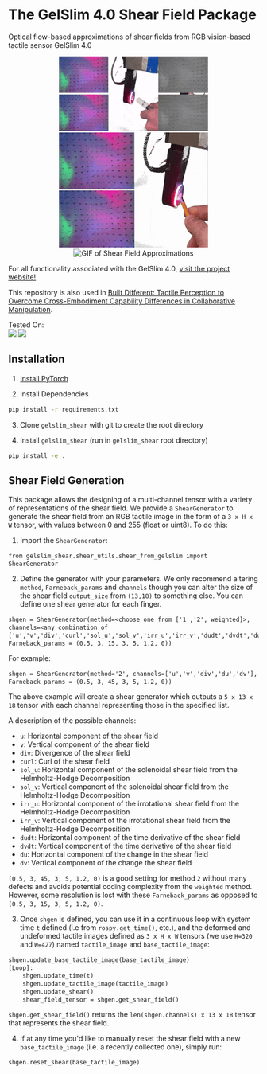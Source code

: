 # The GelSlim 4.0 Shear Field Package
Optical flow-based approximations of shear fields from RGB vision-based tactile sensor GelSlim 4.0 <br />
<p align="center">
  <img src="https://github.com/MMintLab/gelslim_shear/blob/master/media/animations/decomposition_marker.gif?raw=true" alt="GIF of Helmholtz Decomposition and Divergence and Curl"/>
  <img src="https://github.com/MMintLab/gelslim_shear/blob/master/media/animations/time_derivative_hex.gif?raw=true" alt="GIF of Time Derivative"/>
  <img src="https://github.com/MMintLab/gelslim_shear/blob/master/media/animations/shear_field_small_screw_head.gif?raw=true" alt="GIF of Shear Field Approximations"/>
</p>

For all functionality associated with the GelSlim 4.0, [visit the project website!](https://www.mmintlab.com/research/gelslim-4-0/)

This repository is also used in [Built Different: Tactile Perception to Overcome Cross-Embodiment Capability Differences in Collaborative Manipulation](https://www.mmintlab.com/research/tactile-collaborative/).

Tested On: <br />
<a href="https://pytorch.org/"><img src="https://img.shields.io/badge/PyTorch-v2.0+-red.svg?logo=PyTorch&style=for-the-badge" /></a>
<a href="#"><img src="https://img.shields.io/badge/python-v3.8+-blue.svg?logo=python&style=for-the-badge" /></a>

## Installation

1. [Install PyTorch](https://pytorch.org/get-started/locally/)

2. Install Dependencies
```bash
pip install -r requirements.txt
```

3. Clone `gelslim_shear` with git to create the root directory

4. Install `gelslim_shear` (run in `gelslim_shear` root directory)
```bash
pip install -e .
```

## Shear Field Generation

This package allows the designing of a multi-channel tensor with a variety of representations of the shear field. We provide a `ShearGenerator` to generate the shear field from an RGB tactile image in the form of a ```3 x H x W``` tensor, with values between 0 and 255 (float or uint8). To do this:

1. Import the `ShearGenerator`:
```
from gelslim_shear.shear_utils.shear_from_gelslim import ShearGenerator
```

2. Define the generator with your parameters. We only recommend altering `method`, `Farneback_params` and `channels` though you can alter the size of the shear field `output_size` from `(13,18)` to something else. You can define one shear generator for each finger.

```
shgen = ShearGenerator(method=<choose one from ['1','2', weighted]>, channels=<any combination of ['u','v','div','curl','sol_u','sol_v','irr_u','irr_v','dudt','dvdt','du','dv']>, Farneback_params = (0.5, 3, 15, 3, 5, 1.2, 0))
```

For example:
```
shgen = ShearGenerator(method='2', channels=['u','v','div','du','dv'], Farneback_params = (0.5, 3, 45, 3, 5, 1.2, 0))
```

The above example will create a shear generator which outputs a `5 x 13 x 18` tensor with each channel representing those in the specified list.

A description of the possible channels:
- `u`: Horizontal component of the shear field
- `v`: Vertical component of the shear field
- `div`: Divergence of the shear field
- `curl`: Curl of the shear field
- `sol_u`: Horizontal component of the solenoidal shear field from the Helmholtz-Hodge Decomposition
- `sol_v`: Vertical component of the solenoidal shear field from the Helmholtz-Hodge Decomposition
- `irr_u`: Horizontal component of the irrotational shear field from the Helmholtz-Hodge Decomposition
- `irr_v`: Vertical component of the irrotational shear field from the Helmholtz-Hodge Decomposition
- `dudt`: Horizontal component of the time derivative of the shear field
- `dvdt`: Vertical component of the time derivative of the shear field
- `du`: Horizontal component of the change in the shear field
- `dv`: Vertical component of the change the shear field

`(0.5, 3, 45, 3, 5, 1.2, 0)` is a good setting for method `2` without many defects and avoids potential coding complexity from the `weighted` method. However, some resolution is lost with these `Farneback_params` as opposed to `(0.5, 3, 15, 3, 5, 1.2, 0)`.

3. Once `shgen` is defined, you can use it in a continuous loop with system time `t` defined (i.e from `rospy.get_time()`, etc.), and the deformed and undeformed tactile images defined as ```3 x H x W``` tensors (we use `H=320` and `W=427`) named `tactile_image` and `base_tactile_image`:

```
shgen.update_base_tactile_image(base_tactile_image)
[Loop]:
    shgen.update_time(t)
    shgen.update_tactile_image(tactile_image)
    shgen.update_shear()
    shear_field_tensor = shgen.get_shear_field()
```

`shgen.get_shear_field()` returns the `len(shgen.channels) x 13 x 18` tensor that represents the shear field.

4. If at any time you'd like to manually reset the shear field with a new `base_tactile_image` (i.e. a recently collected one), simply run:
```
shgen.reset_shear(base_tactile_image)
```
